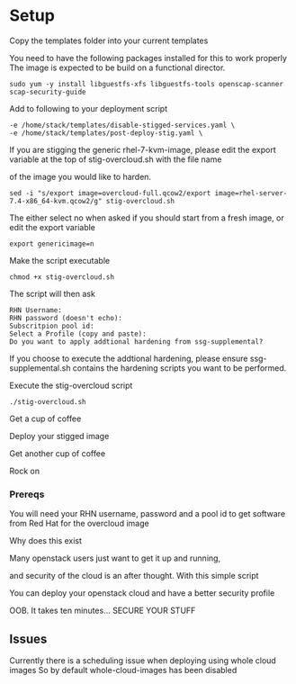 # Setup
Copy the templates folder into your current templates

You need to have the following packages installed for this to work properly
The image is expected to be build on a functional director. 

    sudo yum -y install libguestfs-xfs libguestfs-tools openscap-scanner scap-security-guide

Add to following to your deployment script

    -e /home/stack/templates/disable-stigged-services.yaml \
    -e /home/stack/templates/post-deploy-stig.yaml \

If you are stigging the generic rhel-7-kvm-image, please edit the export variable at the top of stig-overcloud.sh with the file name

of the image you would like to harden. 

    sed -i "s/export image=overcloud-full.qcow2/export image=rhel-server-7.4-x86_64-kvm.qcow2/g" stig-overcloud.sh

The either select no when asked if you should start from a fresh image, or edit the export variable 

    export genericimage=n

Make the script executable

    chmod +x stig-overcloud.sh

The script will then ask

    RHN Username:
    RHN password (doesn't echo):
    Subscritpion pool id:
    Select a Profile (copy and paste):
    Do you want to apply addtional hardening from ssg-supplemental?

If you choose to execute the addtional hardening, please ensure ssg-supplemental.sh contains the hardening scripts you want to be performed. 

Execute the stig-overcloud script

    ./stig-overcloud.sh

Get a cup of coffee

Deploy your stigged image

Get another cup of coffee

Rock on

### Prereqs
You will need your RHN username, password and a pool id to get software from Red Hat for the overcloud image


Why does this exist

Many openstack users just want to get it up and running, 

and security of the cloud is an after thought. With this simple script

You can deploy your openstack cloud and have a better security profile

OOB. It takes ten minutes... SECURE YOUR STUFF


## Issues

Currently there is a scheduling issue when deploying using whole cloud images
So by default whole-cloud-images has been disabled
